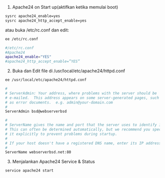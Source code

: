 1. Apache24 on Start up(aktifkan ketika memulai boot)
```sh
sysrc apache24_enable=yes
sysrc apache24_http_accept_enable=yes
```
atau buka /etc/rc.conf dan edit:
```sh
ee /etc/rc.conf
```
```sh
#/etc/rc.conf
#Apache24
apache24_enable="YES"
#apache24_http_accept_enable=”YES”
```
2. Buka dan Edit file di /usr/local/etc/apache24/httpd.conf
```sh
ee /usr/local/etc/apache24/httpd.conf
```
```sh
#
# ServerAdmin: Your address, where problems with the server should be
# e-mailed.  This address appears on some server-generated pages, such
# as error documents.  e.g. admin@your-domain.com
#
ServerAdmin bsd@webserverbsd

#
# ServerName gives the name and port that the server uses to identify itself.
# This can often be determined automatically, but we recommend you specify
# it explicitly to prevent problems during startup.
#
# If your host doesn't have a registered DNS name, enter its IP address here.
#
ServerName webserverbsd.net:80
```
3. Menjalankan Apache24 Service & Status
```sh
service apache24 start
```
